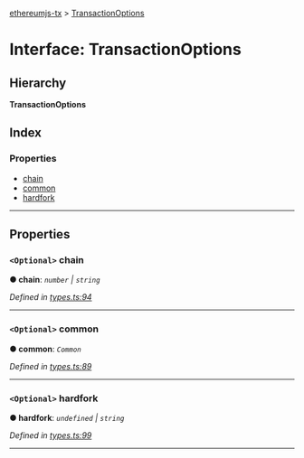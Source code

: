 [ethereumjs-tx](../README.md) > [TransactionOptions](../interfaces/transactionoptions.md)

# Interface: TransactionOptions

## Hierarchy

**TransactionOptions**

## Index

### Properties

- [chain](transactionoptions.md#chain)
- [common](transactionoptions.md#common)
- [hardfork](transactionoptions.md#hardfork)

---

## Properties

<a id="chain"></a>

### `<Optional>` chain

**● chain**: _`number` \| `string`_

_Defined in [types.ts:94](https://github.com/ethereumjs/ethereumjs-vm/blob/d660c58/packages/tx/src/types.ts#L94)_

---

<a id="common"></a>

### `<Optional>` common

**● common**: _`Common`_

_Defined in [types.ts:89](https://github.com/ethereumjs/ethereumjs-vm/blob/d660c58/packages/tx/src/types.ts#L89)_

---

<a id="hardfork"></a>

### `<Optional>` hardfork

**● hardfork**: _`undefined` \| `string`_

_Defined in [types.ts:99](https://github.com/ethereumjs/ethereumjs-vm/blob/d660c58/packages/tx/src/types.ts#L99)_

---
